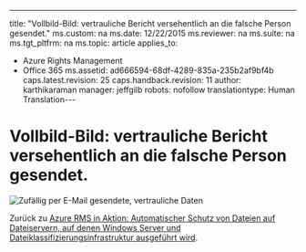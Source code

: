 ---
title: "Vollbild-Bild: vertrauliche Bericht versehentlich an die falsche Person gesendet."
ms.custom: na
ms.date: 12/22/2015
ms.reviewer: na
ms.suite: na
ms.tgt_pltfrm: na
ms.topic: article
applies_to: 
  - Azure Rights Management
  - Office 365
ms.assetid: ad666594-68df-4289-835a-235b2af9bf4b
caps.latest.revision: 25
caps.handback.revision: 11
author: karthikaraman
manager: jeffgilb
robots: nofollow
translationtype: Human Translation---
# Vollbild-Bild: vertrauliche Bericht versehentlich an die falsche Person gesendet.
![Zufällig per E-Mail gesendete, vertrauliche Daten](../../ems/AADRightsMgmt/media/AzRMS_FCI_Email.png "AzRMS_FCI_Email")

Zurück zu [Azure RMS in Aktion: Automatischer Schutz von Dateien auf Dateiservern, auf denen Windows Server und Dateiklassifizierungsinfrastruktur ausgeführt wird](http://technet.microsoft.com/library/jj585026.aspx#BKMK_Example_FCI).

